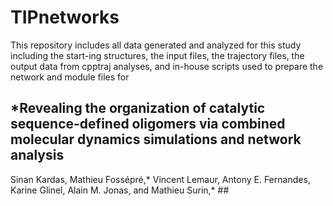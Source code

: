 # TIPnetworks

This repository includes all data generated and analyzed for this study including the start-ing structures, the input files, the trajectory files, the output data from cpptraj analyses, and in-house scripts used to prepare the network and module files for 
## *Revealing the organization of catalytic sequence-defined oligomers via combined molecular dynamics simulations and network analysis
 Sinan Kardas, Mathieu Fossépré,* Vincent Lemaur, Antony E. Fernandes, Karine Glinel, Alain M. Jonas, and Mathieu Surin,* ##
